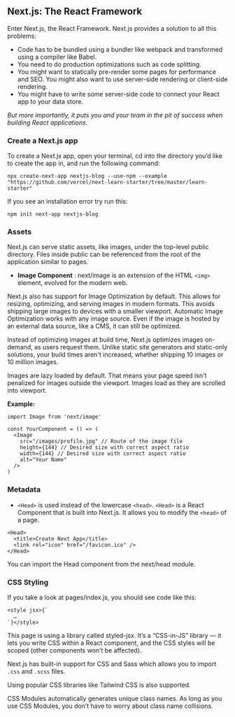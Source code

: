 ## Next.js: The React Framework

Enter Next.js, the React Framework. Next.js provides a solution to all this problems:
- Code has to be bundled using a bundler like webpack and transformed using a compiler like Babel.
- You need to do production optimizations such as code splitting.
- You might want to statically pre-render some pages for performance and SEO. You might also want to use server-side rendering or client-side rendering.
- You might have to write some server-side code to connect your React app to your data store.

*But more importantly, it puts you and your team in the pit of success when building React applications.*

### Create a Next.js app
To create a Next.js app, open your terminal, cd into the directory you’d like to create the app in, and run the following command:

`npx create-next-app nextjs-blog --use-npm --example "https://github.com/vercel/next-learn-starter/tree/master/learn-starter"`

If you see an installation error try run this:

`npm init next-app nextjs-blog`

### Assets
Next.js can serve static assets, like images, under the top-level public directory. Files inside public can be referenced from the root of the application similar to pages.

- **Image Component** :
next/image is an extension of the HTML `<img>` element, evolved for the modern web.

Next.js also has support for Image Optimization by default. This allows for resizing, optimizing, and serving images in modern formats. This avoids shipping large images to devices with a smaller viewport. 
Automatic Image Optimization works with any image source. Even if the image is hosted by an external data source, like a CMS, it can still be optimized.

Instead of optimizing images at build time, Next.js optimizes images on-demand, as users request them. Unlike static site generators and static-only solutions, your build times aren't increased, whether shipping 10 images or 10 million images.

Images are lazy loaded by default. That means your page speed isn't penalized for images outside the viewport. Images load as they are scrolled into viewport.

**Example:**

```
import Image from 'next/image'

const YourComponent = () => (
  <Image
    src="/images/profile.jpg" // Route of the image file
    height={144} // Desired size with correct aspect ratio
    width={144} // Desired size with correct aspect ratio
    alt="Your Name"
  />
)
```

### Metadata

- `<Head>` is used instead of the lowercase `<head>`. `<Head>` is a React Component that is built into Next.js. It allows you to modify the `<head>` of a page.

```
<Head>
  <title>Create Next App</title>
  <link rel="icon" href="/favicon.ico" />
</Head>
```

You can import the Head component from the next/head module.


### CSS Styling

If you take a look at pages/index.js, you should see code like this:

```
<style jsx>{`
  …
`}</style>
```

This page is using a library called styled-jsx. It’s a “CSS-in-JS” library — it lets you write CSS within a React component, and the CSS styles will be scoped (other components won’t be affected).

Next.js has built-in support for CSS and Sass which allows you to import `.css` and `.scss` files.

Using popular CSS libraries like Tailwind CSS is also supported.

CSS Modules automatically generates unique class names. As long as you use CSS Modules, you don’t have to worry about class name collisions.

